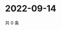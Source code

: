 # 2022-09-14

共 0 条

<!-- BEGIN WEIBO -->
<!-- 最后更新时间 Wed Sep 14 2022 15:31:43 GMT+0800 (China Standard Time) -->

<!-- END WEIBO -->
